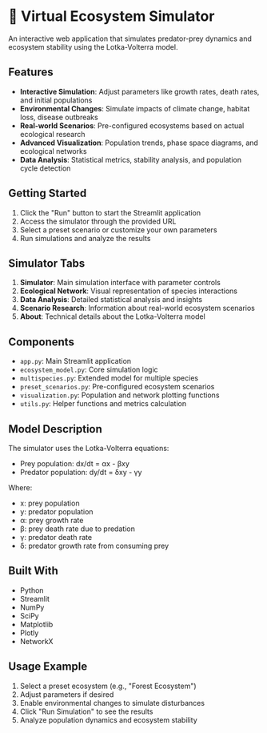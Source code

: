 
# 🌿 Virtual Ecosystem Simulator

An interactive web application that simulates predator-prey dynamics and ecosystem stability using the Lotka-Volterra model.

## Features

- **Interactive Simulation**: Adjust parameters like growth rates, death rates, and initial populations
- **Environmental Changes**: Simulate impacts of climate change, habitat loss, disease outbreaks
- **Real-world Scenarios**: Pre-configured ecosystems based on actual ecological research
- **Advanced Visualization**: Population trends, phase space diagrams, and ecological networks
- **Data Analysis**: Statistical metrics, stability analysis, and population cycle detection

## Getting Started

1. Click the "Run" button to start the Streamlit application
2. Access the simulator through the provided URL
3. Select a preset scenario or customize your own parameters
4. Run simulations and analyze the results

## Simulator Tabs

1. **Simulator**: Main simulation interface with parameter controls
2. **Ecological Network**: Visual representation of species interactions
3. **Data Analysis**: Detailed statistical analysis and insights
4. **Scenario Research**: Information about real-world ecosystem scenarios
5. **About**: Technical details about the Lotka-Volterra model

## Components

- `app.py`: Main Streamlit application
- `ecosystem_model.py`: Core simulation logic
- `multispecies.py`: Extended model for multiple species
- `preset_scenarios.py`: Pre-configured ecosystem scenarios
- `visualization.py`: Population and network plotting functions
- `utils.py`: Helper functions and metrics calculation

## Model Description

The simulator uses the Lotka-Volterra equations:
- Prey population: dx/dt = αx - βxy
- Predator population: dy/dt = δxy - γy

Where:
- x: prey population
- y: predator population
- α: prey growth rate
- β: prey death rate due to predation
- γ: predator death rate
- δ: predator growth rate from consuming prey

## Built With

- Python
- Streamlit
- NumPy
- SciPy
- Matplotlib
- Plotly
- NetworkX

## Usage Example

1. Select a preset ecosystem (e.g., "Forest Ecosystem")
2. Adjust parameters if desired
3. Enable environmental changes to simulate disturbances
4. Click "Run Simulation" to see the results
5. Analyze population dynamics and ecosystem stability
